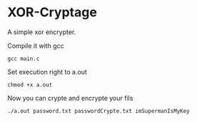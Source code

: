 XOR-Cryptage
============

A simple xor encrypter.

Compile it with gcc

```
gcc main.c
```
Set execution right to a.out

```
chmod +x a.out
```

Now you can crypte and encrypte your fils

```
./a.out password.txt passwordCrypte.txt imSupermanIsMyKey
```

